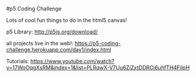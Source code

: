 #p5 Coding Challenge

Lots of cool fun things to do in the html5 canvas!

p5 Library: http://p5js.org/download/

all projects live in the web!: https://p5-coding-challenge.herokuapp.com/day1/index.html

Tutorials:
https://www.youtube.com/watch?v=17WoOqgXsRM&index=1&list=PLRqwX-V7Uu6ZiZxtDDRCi6uhfTH4FilpH

